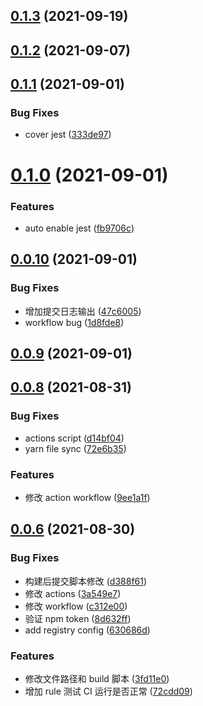 ## [0.1.3](https://github.com/lark-org/eslint-config-lark/compare/v0.1.2...v0.1.3) (2021-09-19)

## [0.1.2](https://github.com/lark-org/eslint-config-lark/compare/v0.1.1...v0.1.2) (2021-09-07)

## [0.1.1](https://github.com/lark-org/eslint-config-lark/compare/v0.1.0...v0.1.1) (2021-09-01)

### Bug Fixes

- cover jest ([333de97](https://github.com/lark-org/eslint-config-lark/commit/333de972aeb81fc6758d6045aac67763a2b7d033))

# [0.1.0](https://github.com/lark-org/eslint-config-lark/compare/v0.0.10...v0.1.0) (2021-09-01)

### Features

- auto enable jest ([fb9706c](https://github.com/lark-org/eslint-config-lark/commit/fb9706c4669ee3b0d30c39c9249b86a952e65595))

## [0.0.10](https://github.com/lark-org/eslint-config-lark/compare/v0.0.9...v0.0.10) (2021-09-01)

### Bug Fixes

- 增加提交日志输出 ([47c6005](https://github.com/lark-org/eslint-config-lark/commit/47c60050d1fc628c60db90db8dfd2dcae39caac9))
- workflow bug ([1d8fde8](https://github.com/lark-org/eslint-config-lark/commit/1d8fde8936e3ce95c55779d9f903624d969b6025))

## [0.0.9](https://github.com/lark-org/eslint-config-lark/compare/v0.0.9...v0.0.10) (2021-09-01)

## [0.0.8](https://github.com/lark-org/eslint-config-lark/compare/v0.0.9...v0.0.10) (2021-08-31)

### Bug Fixes

- actions script ([d14bf04](https://github.com/lark-org/eslint-config-lark/commit/d14bf04359c42a8b8b40db5d377890a2012535c6))
- yarn file sync ([72e6b35](https://github.com/lark-org/eslint-config-lark/commit/72e6b359d348e859bce0c0e7181ce65ea0da920b))

### Features

- 修改 action workflow ([9ee1a1f](https://github.com/lark-org/eslint-config-lark/commit/9ee1a1f7d1455ae1e10498049139dce2c4f5e011))

## [0.0.6](https://github.com/lark-org/eslint-config-lark/compare/v0.0.9...v0.0.10) (2021-08-30)

### Bug Fixes

- 构建后提交脚本修改 ([d388f61](https://github.com/lark-org/eslint-config-lark/commit/d388f61fffd384f03a5508cbd326359427e92530))
- 修改 actions ([3a549e7](https://github.com/lark-org/eslint-config-lark/commit/3a549e751cad5691880fdd55ea0550b5ab28b6b4))
- 修改 workflow ([c312e00](https://github.com/lark-org/eslint-config-lark/commit/c312e00c3b0540e905de43b5063a5728cc013abf))
- 验证 npm token ([8d632ff](https://github.com/lark-org/eslint-config-lark/commit/8d632ffd514ce9700186bb96ea6a28b37c8a7efb))
- add registry config ([630686d](https://github.com/lark-org/eslint-config-lark/commit/630686d19c68528f0699905869659d0a81de07a2))

### Features

- 修改文件路径和 build 脚本 ([3fd11e0](https://github.com/lark-org/eslint-config-lark/commit/3fd11e03381208f2ff8a06e53c159b090fb3e5f6))
- 增加 rule 测试 CI 运行是否正常 ([72cdd09](https://github.com/lark-org/eslint-config-lark/commit/72cdd099b874d091bc0eb7f7df2347d5b096d908))
